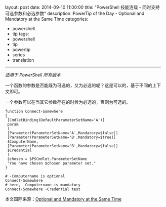 ﻿layout: post
date: 2014-09-10 11:00:00
title: "PowerShell 技能连载 - 同时支持可选参数和必选参数"
description: PowerTip of the Day - Optional and Mandatory at the Same Time
categories:
- powershell
- tip
tags:
- powershell
- tip
- powertip
- series
- translation
---
_适用于 PowerShell 所有版本_

一个函数的参数是否能既为可选的，又为必选的呢？这是可以的，基于不同的上下文即可。

一个参数可以在当其它参数存在的时候为必选的，否则为可选的。

    function Connect-Somewhere
    {
     [CmdletBinding(DefaultParameterSetName='A')]
     param
     (
     [Parameter(ParameterSetName='A',Mandatory=$false)]
     [Parameter(ParameterSetName='B',Mandatory=$true)]
     $ComputerName,
     [Parameter(ParameterSetName='B',Mandatory=$false)]
     $Credential
     )
     $chosen = $PSCmdlet.ParameterSetName
     "You have chosen $chosen parameter set."
    }
    
    # -Computername is optional
    Connect-Somewhere
    # here, -Computername is mandatory
    Connect-Somewhere -Credential test

<!--more-->
本文国际来源：[Optional and Mandatory at the Same Time](http://powershell.com/cs/blogs/tips/archive/2014/09/10/optional-and-mandatory-at-the-same-time.aspx)
